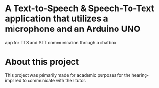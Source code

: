 # A Text-to-Speech & Speech-To-Text application that utilizes a microphone and an Arduino UNO

app for TTS and STT communication through a chatbox

# About this project

This project was primarily made for academic purposes for the hearing-impared to communicate with their tutor.

